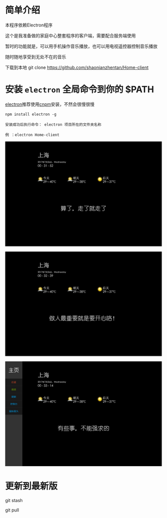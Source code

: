 简单介绍
===
本程序依赖Electron程序

这个是我准备做的家庭中心整套程序的客户端，需要配合服务端使用

暂时的功能就是，可以用手机操作音乐播放，也可以用电视遥控器控制音乐播放

随时随地享受到无处不在的音乐

下载到本地 git clone https://github.com/shaonianzhentan/Home-client

# 安装 `electron` 全局命令到你的 $PATH
[electron](https://github.com/electron/electron)推荐使用[cnpm](https://github.com/cnpm/cnpm)安装，不然会很慢很慢

    npm install electron -g

    安装成功后执行命令： electron 项目所在的文件夹名称

    例 ：electron Home-client

![Image text](https://github.com/shaonianzhentan/Home-client/blob/master/%E5%B1%8F%E5%B9%95%E6%88%AA%E5%9B%BE(1).png)

![Image text](https://github.com/shaonianzhentan/Home-client/blob/master/%E5%B1%8F%E5%B9%95%E6%88%AA%E5%9B%BE(2).png)

![Image text](https://github.com/shaonianzhentan/Home-client/blob/master/%E5%B1%8F%E5%B9%95%E6%88%AA%E5%9B%BE(3).png)

# 更新到最新版
git stash

git pull
